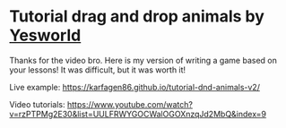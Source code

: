 # Tutorial drag and drop animals by [Yesworld](https://github.com/yesworld/tutorial-dnd-animals)

Thanks for the video bro. Here is my version of writing a game based on your lessons! It was difficult, but it was worth it!

Live example:
https://karfagen86.github.io/tutorial-dnd-animals-v2/

Video tutorials:
https://www.youtube.com/watch?v=rzPTPMg2E30&list=UULFRWYGOCWalOGOXnzqJd2MbQ&index=9

